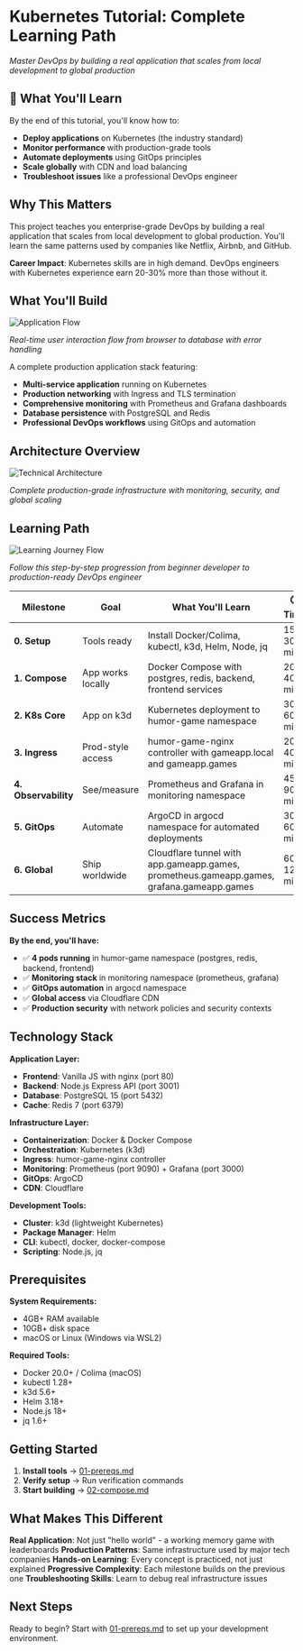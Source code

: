 # Kubernetes Tutorial: Complete Learning Path

*Master DevOps by building a real application that scales from local development to global production*

## 🎯 What You'll Learn

By the end of this tutorial, you'll know how to:
- **Deploy applications** on Kubernetes (the industry standard)
- **Monitor performance** with production-grade tools
- **Automate deployments** using GitOps principles
- **Scale globally** with CDN and load balancing
- **Troubleshoot issues** like a professional DevOps engineer

## Why This Matters

This project teaches you enterprise-grade DevOps by building a real application that scales from local development to global production. You'll learn the same patterns used by companies like Netflix, Airbnb, and GitHub.

**Career Impact**: Kubernetes skills are in high demand. DevOps engineers with Kubernetes experience earn 20-30% more than those without it.

## What You'll Build

![Application Flow](../assets/images/app_flow.jpg)

*Real-time user interaction flow from browser to database with error handling*

A complete production application stack featuring:

- **Multi-service application** running on Kubernetes
- **Production networking** with Ingress and TLS termination  
- **Comprehensive monitoring** with Prometheus and Grafana dashboards
- **Database persistence** with PostgreSQL and Redis
- **Professional DevOps workflows** using GitOps and automation

## Architecture Overview

![Technical Architecture](../assets/images/technical_architecture.jpg)

*Complete production-grade infrastructure with monitoring, security, and global scaling*

## Learning Path

![Learning Journey Flow](../assets/images/learning_flow.jpg)

*Follow this step-by-step progression from beginner developer to production-ready DevOps engineer*

| Milestone | Goal | What You'll Learn | ⏱️ Time |
|-----------|------|-------------------|----------|
| **0. Setup** | Tools ready | Install Docker/Colima, kubectl, k3d, Helm, Node, jq | 15-30 min |
| **1. Compose** | App works locally | Docker Compose with postgres, redis, backend, frontend services | 20-40 min |
| **2. K8s Core** | App on k3d | Kubernetes deployment to humor-game namespace | 30-60 min |
| **3. Ingress** | Prod-style access | humor-game-nginx controller with gameapp.local and gameapp.games | 20-40 min |
| **4. Observability** | See/measure | Prometheus and Grafana in monitoring namespace | 45-90 min |
| **5. GitOps** | Automate | ArgoCD in argocd namespace for automated deployments | 30-60 min |
| **6. Global** | Ship worldwide | Cloudflare tunnel with app.gameapp.games, prometheus.gameapp.games, grafana.gameapp.games | 60-120 min |

## Success Metrics

**By the end, you'll have:**
- ✅ **4 pods running** in humor-game namespace (postgres, redis, backend, frontend)
- ✅ **Monitoring stack** in monitoring namespace (prometheus, grafana)
- ✅ **GitOps automation** in argocd namespace
- ✅ **Global access** via Cloudflare CDN
- ✅ **Production security** with network policies and security contexts

## Technology Stack

**Application Layer:**
- **Frontend**: Vanilla JS with nginx (port 80)
- **Backend**: Node.js Express API (port 3001)
- **Database**: PostgreSQL 15 (port 5432)
- **Cache**: Redis 7 (port 6379)

**Infrastructure Layer:**
- **Containerization**: Docker & Docker Compose
- **Orchestration**: Kubernetes (k3d)
- **Ingress**: humor-game-nginx controller
- **Monitoring**: Prometheus (port 9090) + Grafana (port 3000)
- **GitOps**: ArgoCD
- **CDN**: Cloudflare

**Development Tools:**
- **Cluster**: k3d (lightweight Kubernetes)
- **Package Manager**: Helm
- **CLI**: kubectl, docker, docker-compose
- **Scripting**: Node.js, jq

## Prerequisites

**System Requirements:**
- 4GB+ RAM available
- 10GB+ disk space
- macOS or Linux (Windows via WSL2)

**Required Tools:**
- Docker 20.0+ / Colima (macOS)
- kubectl 1.28+
- k3d 5.6+
- Helm 3.18+
- Node.js 18+
- jq 1.6+

## Getting Started

1. **Install tools** → [01-prereqs.md](01-prereqs.md)
2. **Verify setup** → Run verification commands
3. **Start building** → [02-compose.md](02-compose.md)

## What Makes This Different

**Real Application**: Not just "hello world" - a working memory game with leaderboards
**Production Patterns**: Same infrastructure used by major tech companies
**Hands-on Learning**: Every concept is practiced, not just explained
**Progressive Complexity**: Each milestone builds on the previous one
**Troubleshooting Skills**: Learn to debug real infrastructure issues

## Next Steps

Ready to begin? Start with [01-prereqs.md](01-prereqs.md) to set up your development environment.
